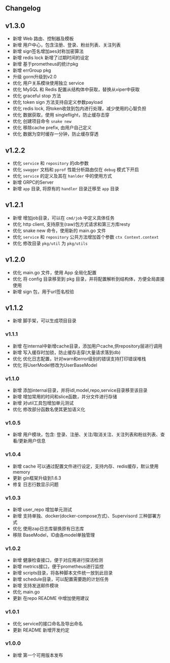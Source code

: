 ## Changelog

## v1.3.0
- 新增 Web 路由、控制器及模板
- 新增 用户中心，包含注册、登录、粉丝列表、关注列表
- 新增 sign签名增加aes对称加密算法
- 新增 redis lock 新增了过期时间的设定
- 新增 基于prometheus的统计pkg
- 新增 errGroup pkg
- 升级 gorm升级到v2.0
- 优化 用户关系模块使用独立 service
- 优化 MySQL 和 Redis 配置从结构体中获取，替换从viper中获取
- 优化 graceful stop 方法
- 优化 token sign 方法支持自定义参数payload
- 优化 redis lock, 将token收敛到包内进行处理，减少使用的心智负担
- 优化 数据获取，使用 singleflight，防止缓存击穿
- 优化 创建项目命令 `snake new`
- 优化 移除cache prefix, 由用户自己定义
- 优化 数据为空时缓存一分钟，防止缓存穿透

## v1.2.2
- 优化 `service` 和 `repository` 的db参数
- 优化 `swagger` 文档和 `pprof` 性能分析路由仅在 `debug` 模式下开启
- 优化 `service` 的定义及其在 `hanlder` 中的使用方式
- 新增 GRPC的Server
- 新增 `app` 目录, 将原有的 `handler` 目录迁移至 `app` 目录

## v1.2.1
- 新增 增加job目录，可以在 `cmd/job` 中定义具体任务
- 优化 http client, 支持原生(raw)包方式请求和第三方库resty
- 优化 snake new 命令，使用新的 main.go 文件
- 优化 `service` 和 `repository` 公共方法增加首个参数 `ctx Context.context`
- 优化 修改目录 `pkg/util` 为 `pkg/utils`

## v1.2.0
- 优化 main.go 文件，使用 App 全局化配置
- 优化 将 config 目录移至到 pkg 目录，并将配置解析到结构体，方便全局直接使用
- 新增 sign 包，用于url签名校验

## v1.1.2
- 新增 脚手架，可以生成项目目录

### v1.1.1
- 新增 在internal中新增cache目录，添加用户cache,供repository层进行调用
- 新增 写入缓存时加锁，防止缓存击穿(大量请求落到db)
- 优化 优化日志配置，针对warn和error级别的错误支持打印错误堆栈
- 优化 将UserModel修改为UserBaseModel

### v1.1.0
- 新增 添加internal目录，并将idl,model,repo,service目录移至该目录
- 新增 增加常用的时间和slice函数，并分文件进行存储
- 新增 对util工具包增加单元测试
- 优化 修改部分函数名使其更加语义化

### v1.0.5
- 新增 用户模块，包含: 登录、注册、关注/取消关注、关注列表和粉丝列表、查看/更新用户信息

### v1.0.4
- 新增 cache 可以通过配置文件进行设定，支持内存、redis缓存，默认使用memory
- 更新 gin框架升级到1.6.3
- 修复 日志行数显示问题

### v1.0.3
- 新增 user_repo 增加单元测试
- 新增 支持单独、docker(docker-compose方式)、Supervisord 三种部署方式
- 优化 使用zap日志库替换原有日志库
- 移除 BaseModel，ID由各model单独管理

### v1.0.2
- 新增 健康检查接口，便于对应用进行探活检测
- 新增 metrics接口，便于prometheus进行监控
- 新增 scripts目录，将各种脚本文件统一放到此目录
- 新增 schedule目录，可以配置需要跑的计划任务
- 新增 支持发送邮件模块
- 优化 main.go
- 更新 在repo README 中增加使用建议

### v1.0.1
- 优化 service的接口命名及导出命名
- 更新 README 新增开发约定

### v1.0.0
- 新增 第一个可用版本发布